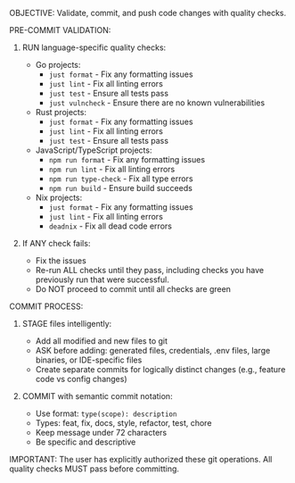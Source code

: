 OBJECTIVE: Validate, commit, and push code changes with quality checks.

PRE-COMMIT VALIDATION:
1. RUN language-specific quality checks:
   - Go projects:
     * `just format` - Fix any formatting issues
     * `just lint` - Fix all linting errors
     * `just test` - Ensure all tests pass
     * `just vulncheck` - Ensure there are no known vulnerabilities
   - Rust projects:
     * `just format` - Fix any formatting issues
     * `just lint` - Fix all linting errors
     * `just test` - Ensure all tests pass
   - JavaScript/TypeScript projects:
     * `npm run format` - Fix any formatting issues
     * `npm run lint` - Fix all linting errors
     * `npm run type-check` - Fix all type errors
     * `npm run build` - Ensure build succeeds
   - Nix projects:
     * `just format` - Fix any formatting issues
     * `just lint` - Fix all linting errors
     * `deadnix` - Fix all dead code errors

2. If ANY check fails:
   - Fix the issues
   - Re-run ALL checks until they pass, including checks you have previously run that were successful.
   - Do NOT proceed to commit until all checks are green

COMMIT PROCESS:
1. STAGE files intelligently:
   - Add all modified and new files to git
   - ASK before adding: generated files, credentials, .env files, large binaries, or IDE-specific files
   - Create separate commits for logically distinct changes (e.g., feature code vs config changes)

2. COMMIT with semantic commit notation:
   - Use format: `type(scope): description`
   - Types: feat, fix, docs, style, refactor, test, chore
   - Keep message under 72 characters
   - Be specific and descriptive

IMPORTANT: The user has explicitly authorized these git operations. All quality checks MUST pass before committing.

